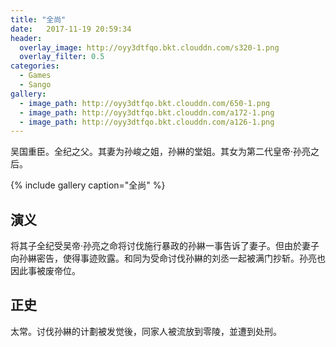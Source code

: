 ```yaml
---
title: "全尚"
date:   2017-11-19 20:59:34
header:
  overlay_image: http://oyy3dtfqo.bkt.clouddn.com/s320-1.png
  overlay_filter: 0.5
categories:
  - Games
  - Sango
gallery:
  - image_path: http://oyy3dtfqo.bkt.clouddn.com/650-1.png
  - image_path: http://oyy3dtfqo.bkt.clouddn.com/a172-1.png
  - image_path: http://oyy3dtfqo.bkt.clouddn.com/a126-1.png
---
```


吴国重臣。全纪之父。其妻为孙峻之姐，孙綝的堂姐。其女为第二代皇帝·孙亮之后。

{% include gallery caption="全尚" %}

## 演义

将其子全纪受吴帝·孙亮之命将讨伐施行暴政的孙綝一事告诉了妻子。但由於妻子向孙綝密告，使得事迹败露。和同为受命讨伐孙綝的刘丞一起被满门抄斩。孙亮也因此事被废帝位。

## 正史

太常。讨伐孙綝的计劃被发觉後，同家人被流放到零陵，並遭到处刑。